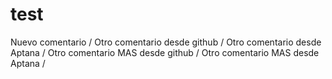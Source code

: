 # test
Nuevo comentario /
Otro comentario desde github /
Otro comentario desde Aptana /
Otro comentario MAS desde github /
Otro comentario MAS desde Aptana /